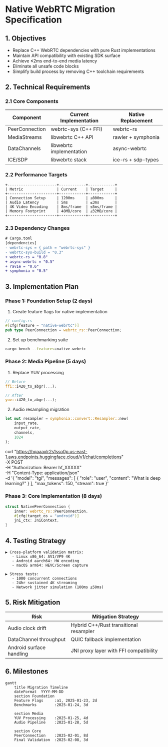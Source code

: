 # Native WebRTC Migration Specification

## 1. Objectives
- Replace C++ WebRTC dependencies with pure Rust implementations
- Maintain API compatibility with existing SDK surface
- Achieve ≤2ms end-to-end media latency
- Eliminate all unsafe code blocks
- Simplify build process by removing C++ toolchain requirements

## 2. Technical Requirements

### 2.1 Core Components
| Component       | Current Implementation      | Native Replacement       |
|-----------------|------------------------------|--------------------------|
| PeerConnection  | webrtc-sys (C++ FFI)         | webrtc-rs                |
| MediaStreams    | libwebrtc C++ API            | rawler + symphonia       |
| DataChannels    | libwebrtc implementation     | async-webrtc             |
| ICE/SDP         | libwebrtc stack              | ice-rs + sdp-types       |

### 2.2 Performance Targets
```text
+----------------------+------------+------------+
| Metric               | Current    | Target     |
+----------------------+------------+------------+
| Connection Setup     | 1200ms     | ≤800ms     |
| Audio Latency        | 5ms        | ≤3ms       | 
| 4K Video Encoding    | 8ms/frame  | ≤5ms/frame |
| Memory Footprint     | 48MB/core  | ≤32MB/core |
+----------------------+------------+------------+
```

### 2.3 Dependency Changes
```diff
# Cargo.toml
[dependencies]
- webrtc-sys = { path = "webrtc-sys" }
- webrtc-sys-build = "0.3"
+ webrtc-rs = "0.8"
+ async-webrtc = "0.5" 
+ rav1e = "0.6"
+ symphonia = "0.5"
```

## 3. Implementation Plan

### Phase 1: Foundation Setup (2 days)
1. Create feature flags for native implementation
```rust
// config.rs
#[cfg(feature = "native-webrtc")]
pub type PeerConnection = webrtc_rs::PeerConnection;
```

2. Set up benchmarking suite
```bash
cargo bench --features=native-webrtc
```

### Phase 2: Media Pipeline (5 days)
1. Replace YUV processing
```rust
// Before
ffi::i420_to_abgr(...);

// After
yuv::i420_to_abgr(...);
```

2. Audio resampling migration
```rust
let mut resampler = symphonia::convert::Resampler::new(
    input_rate, 
    output_rate,
    channels,
    1024
);
```
curl "https://hqaaaxlr2s1sso0p.us-east-1.aws.endpoints.huggingface.cloud/v1/chat/completions" \
-X POST \
-H "Authorization: Bearer hf_XXXXX" \
-H "Content-Type: application/json" \
-d '{
    "model": "tgi",
    "messages": [
        {
            "role": "user",
            "content": "What is deep learning?"
        }
    ],
    "max_tokens": 150,
    "stream": true
}'

### Phase 3: Core Implementation (8 days)
```rust
struct NativePeerConnection {
    inner: webrtc_rs::PeerConnection,
    #[cfg(target_os = "android")] 
    jni_ctx: JniContext,
}
```

## 4. Testing Strategy
```text
▶ Cross-platform validation matrix:
   - Linux x86_64: AV1/VP9 4K
   - Android aarch64: HW encoding
   - macOS arm64: HEVC/Screen capture

▶ Stress tests:
   - 1000 concurrent connections
   - 24hr sustained 4K streaming
   - Network jitter simulation (100ms ±50ms)
```

## 5. Risk Mitigation
| Risk                      | Mitigation Strategy                      |
|---------------------------|------------------------------------------|
| Audio clock drift         | Hybrid C++/Rust transitional resampler   |
| DataChannel throughput    | QUIC fallback implementation             |
| Android surface handling  | JNI proxy layer with FFI compatibility   |

## 6. Milestones
```mermaid
gantt
    title Migration Timeline
    dateFormat  YYYY-MM-DD
    section Foundation
    Feature Flags     :a1, 2025-01-23, 2d
    Benchmarks        :2025-01-24, 3d
    
    section Media
    YUV Processing    :2025-01-25, 4d
    Audio Pipeline    :2025-01-28, 5d
    
    section Core
    PeerConnection    :2025-02-01, 8d
    Final Validation  :2025-02-08, 3d